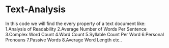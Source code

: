 # Text-Analysis
In this code we will find the every property of a text document like:
1.Analysis of Readability 
2.Average Number of Words Per Sentence 
3.Complex Word Count 
4.Word Count 
5.Syllable Count Per Word 
6.Personal Pronouns 
7.Passive Words 
8.Average Word Length
etc..
